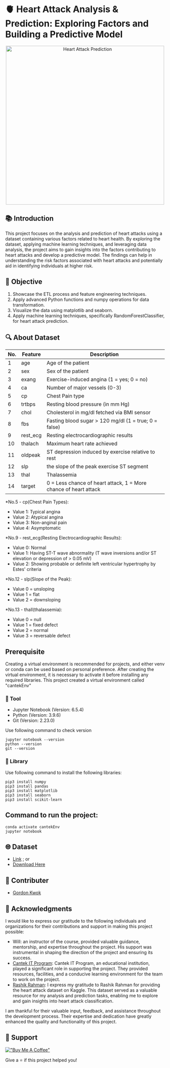 # 🫀 Heart Attack Analysis & Prediction: Exploring Factors and Building a Predictive Model

<p align="center">
  <img src="https://github.com/gordonkwokkwok/Heart-Attack-Analysis-and-Prediction/assets/112631794/7695387f-1c77-48aa-9b03-2494d7e21a24" alt="Heart Attack Prediction" width="500">
</p>

## 📚 Introduction
This project focuses on the analysis and prediction of heart attacks using a dataset containing various factors related to heart health. By exploring the dataset, applying machine learning techniques, and leveraging data analysis, the project aims to gain insights into the factors contributing to heart attacks and develop a predictive model. The findings can help in understanding the risk factors associated with heart attacks and potentially aid in identifying individuals at higher risk.

## 🎯 Objective
1. Showcase the ETL process and feature engineering techniques.
2. Apply advanced Python functions and numpy operations for data transformation.
3. Visualize the data using matplotlib and seaborn.
4. Apply machine learning techniques, specifically RandomForestClassifier, for heart attack prediction.

## 🔍 About Dataset
| No. | Feature    | Description                                                                       |
|-----|------------|-----------------------------------------------------------------------------------|
| 1   | age        | Age of the patient                                                                |
| 2   | sex        | Sex of the patient                                                                |
| 3   | exang      | Exercise-induced angina (1 = yes; 0 = no)                                          |
| 4   | ca         | Number of major vessels (0-3)                                                     |
| 5   | cp         | Chest Pain type                                                                   |
| 6   | trtbps     | Resting blood pressure (in mm Hg)                                                  |
| 7   | chol       | Cholesterol in mg/dl fetched via BMI sensor                                        |
| 8   | fbs        | Fasting blood sugar > 120 mg/dl (1 = true; 0 = false)                               |
| 9   | rest_ecg   | Resting electrocardiographic results                                               |
| 10  | thalach    | Maximum heart rate achieved                                                       |
| 11  | oldpeak    | ST depression induced by exercise relative to rest                                                                     |
| 12  | slp        | the slope of the peak exercise ST segment                                                                             |
| 13  | thal       | Thalassemia                                                                         |
| 14  | target     | 0 = Less chance of heart attack, 1 = More chance of heart attack                   |

*No.5 - cp(Chest Pain Types):
- Value 1: Typical angina
- Value 2: Atypical angina
- Value 3: Non-anginal pain
- Value 4: Asymptomatic

*No.9 - rest_ecg(Resting Electrocardiographic Results):
- Value 0: Normal
- Value 1: Having ST-T wave abnormality (T wave inversions and/or ST elevation or depression of > 0.05 mV)
- Value 2: Showing probable or definite left ventricular hypertrophy by Estes' criteria

*No.12 - slp(Slope of the Peak):
- Value 0 = unsloping
- Value 1 = flat
- Value 2 = downsloping

*No.13 - thall(thalassemia):
- Value 0 = null
- Value 1 = fixed defect
- Value 2 = normal
- Value 3 = reversable defect

## Prerequisite
Creating a virtual environment is recommended for projects, and either venv or conda can be used based on personal preference. After creating the virtual environment, it is necessary to activate it before installing any required libraries. This project created a virtual environment called "cantekEnv"

### 🔧 Tool
- Jupyter Notebook (Version: 6.5.4)
- Python (Version: 3.9.6)
- Git (Version: 2.23.0)

Use following command to check version
```
jupyter notebook --version
python --version
git --version
```

### 📖 Library
Use following command to install the following libraries:
```
pip3 install numpy
pip3 install pandas
pip3 install matplotlib
pip3 install seaborn
pip3 install scikit-learn
```

## Command to run the project:
```
conda activate cantekEnv
jupyter notebook
```

## 🌐 Dataset
- [Link](https://www.kaggle.com/datasets/rashikrahmanpritom/heart-attack-analysis-prediction-dataset?select=heart.csv) ; or
- [Download Here](https://github.com/gordonkwokkwok/Heart-Attack-Analysis-and-Prediction/blob/main/heart.csv)

## 👥 Contributer
- [Gordon Kwok](https://www.linkedin.com/in/gordonkwokch/)

## 🤝 Acknowledgments

I would like to express our gratitude to the following individuals and organizations for their contributions and support in making this project possible:

- Will: an instructor of the course, provided valuable guidance, mentorship, and expertise throughout the project. His support was instrumental in shaping the direction of the project and ensuring its success.
- [Cantek IT Program](https://www.cantekcanada.com/): Cantek IT Program, an educational institution, played a significant role in supporting the project. They provided resources, facilities, and a conducive learning environment for the team to work on the project.
- [Rashik Rahman](https://www.kaggle.com/rashikrahmanpritom): I express my gratitude to Rashik Rahman for providing the heart attack dataset on Kaggle. This dataset served as a valuable resource for my analysis and prediction tasks, enabling me to explore and gain insights into heart attack classification.

I am thankful for their valuable input, feedback, and assistance throughout the development process. Their expertise and dedication have greatly enhanced the quality and functionality of this project.

## 💪 Support
[!["Buy Me A Coffee"](https://www.buymeacoffee.com/assets/img/custom_images/orange_img.png)](https://www.buymeacoffee.com/gordonhei25)

Give a ⭐️ if this project helped you!
